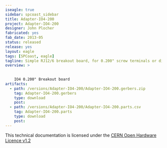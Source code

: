 ```yaml
---
iseagle: true
sidebar: spcoast_sidebar
title: Adapter-IO4-200
project: Adapter-IO4-200
designer: John Plocher
fabricated: yes
fab_date: 2013-05
status: released
release: yes
layout: eagle
tags: [SPCoast, eagle]
tagline: Simple RJ12/6 breakout board, for 0.200" screw terminals or direct wire soldering
overview: >
    
    
    IO4 0.200" Breakout board
artifacts:
  - path: /versions/Adapter-IO4-200/Adapter-IO4-200.gerbers.zip
    tag: Adapter-IO4-200.gerbers
    type: download
    post: 
  - path: /versions/Adapter-IO4-200/Adapter-IO4-200.parts.csv
    tag: Adapter-IO4-200.parts
    type: download
    post: 
---
```

This technical documentation is licensed under the [CERN Open Hardware Licence v1.2](http://www.ohwr.org/attachments/2388/cern_ohl_v_1_2.txt)
